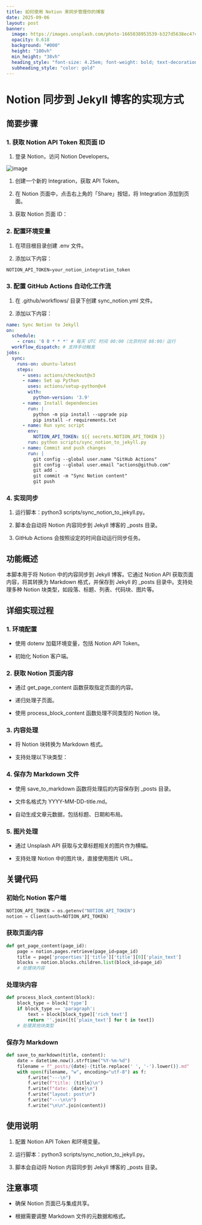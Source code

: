 ```yaml
---
title: 如何使用 Notion 来同步管理你的博客
date: 2025-09-06
layout: post
banner:
  image: https://images.unsplash.com/photo-1665038953539-b327d5638ec4?crop=entropy&cs=tinysrgb&fit=max&fm=jpg&ixid=M3w2OTIwMzJ8MHwxfHJhbmRvbXx8fHx8fHx8fDE3NTcxNjgxNTR8&ixlib=rb-4.1.0&q=80&w=1080
  opacity: 0.618
  background: "#000"
  height: "100vh"
  min_height: "38vh"
  heading_style: "font-size: 4.25em; font-weight: bold; text-decoration: underline"
  subheading_style: "color: gold"
---
```


# Notion 同步到 Jekyll 博客的实现方式

## 简要步骤

### 1. 获取 Notion API Token 和页面 ID

1. 登录 Notion，访问 Notion Developers。

![image](https://prod-files-secure.s3.us-west-2.amazonaws.com/a7a0cc5a-89b9-4cda-8686-1fba0ca52f40/d19c1afe-dea5-4312-9333-786b0ba83054/image.png?X-Amz-Algorithm=AWS4-HMAC-SHA256&X-Amz-Content-Sha256=UNSIGNED-PAYLOAD&X-Amz-Credential=ASIAZI2LB466X7I3DASG%2F20250906%2Fus-west-2%2Fs3%2Faws4_request&X-Amz-Date=20250906T141553Z&X-Amz-Expires=3600&X-Amz-Security-Token=IQoJb3JpZ2luX2VjECUaCXVzLXdlc3QtMiJHMEUCIQCXo%2FeuhdzKqq4O1kGaZlPJMIma8sp0u7oTqB6UXaVrJwIgfu5UdFkE7uqOZOxKVNnlj0afn9MCvPK89jgDs9R12%2FMqiAQIjv%2F%2F%2F%2F%2F%2F%2F%2F%2F%2FARAAGgw2Mzc0MjMxODM4MDUiDDyoYMw1VuoJPV%2FgDCrcAwfn%2FjD9j3GgchN3Bf5AcwRzOvsyyXlSiM4QwUi59S2qnW1O1x2UaBsydUDHmiANJId7vOKUfL1iYiJi3H6iUZvYjx6hjtExNBp8XGOoJn3oh1AT6bjLXJPNg8p82d%2Bgwr5Z84aWydRT1Dl3GLA1BcQJcXZkgfA2y8Cpu5nqaRX1NRcbb5sIYVykuqSGz3iPb%2Byj6XDNOldD2kq6w%2BPLIiGZiQrVjs%2BxBQhyDy7OxPaNDCJq417D%2Bfk4mEZ7Iwl3E61QLk8xw5n1KN8SU9G3O4zqWGHIxf8%2BJg2AHD181ZyuD7YCm35tTEKqBXQG5HUMuaOAy0xESbvxMgyFkSyHbDt98TPPFx%2FVqiROZWq6FBVeebLhq1YRuhduR9HiN1G3Rf3pAH7rd5mJkXvfdPZDR1jcMFaq3DojTllBunW2BnXccJrcdC%2FYkFAR4gI1I4%2FxswyIEBt05%2BTR0XwueG1KdbbhxHkuuYI1rYJmMrCxetHJFKRRO4bi8bzIRR%2FiJyZgDoqHm5d0uSr5n9TOwRBTvKwr34GVmrJHCJjLmAbcUpn6IU55uk1ZEYSgaM%2BfiWd0F18ddJzDSPTrQDlrajjbhjDw%2Bt37wsxBxiB77LCRSW7VRQnj8N1BG6u8MfrIMMfo8MUGOqUBUAyzHdK9olMuL543w6O4z8Ysivjc15L2F%2Fdjw%2BvNtV6GjaBhrBi3HS94CkQlSKWa8eojNSUFJnh%2BQNGd7Hs52POiMZF9XkHSij3bXiA5q7956eAn1TTmv%2Bz0M0SaJHI8f6jqIuOq7Iq%2Fea8c8GYgMSk7mYbp2%2BhxvdEP0FFLH4v2vdNT%2Ba9FdHpF3rfbcVEVnNEDYX9ZVqqrIkVzG8btl7aTBoMq&X-Amz-Signature=9e187d07759f3914cb966a10f0edfe2640769ae988b0d6c58b8220e602eec350&X-Amz-SignedHeaders=host&x-amz-checksum-mode=ENABLED&x-id=GetObject)

1. 创建一个新的 Integration，获取 API Token。

1. 在 Notion 页面中，点击右上角的「Share」按钮，将 Integration 添加到页面。

1. 获取 Notion 页面 ID：


### 2. 配置环境变量

1. 在项目根目录创建 .env 文件。

1. 添加以下内容：

```javascript
NOTION_API_TOKEN=your_notion_integration_token
```

### 3. 配置 GitHub Actions 自动化工作流

1. 在 .github/workflows/ 目录下创建 sync_notion.yml 文件。

1. 添加以下内容：

```yaml
name: Sync Notion to Jekyll
on:
  schedule:
    - cron: '0 0 * * *' # 每天 UTC 时间 00:00（北京时间 08:00）运行
  workflow_dispatch: # 支持手动触发
jobs:
  sync:
    runs-on: ubuntu-latest
    steps:
      - uses: actions/checkout@v3
      - name: Set up Python
        uses: actions/setup-python@v4
        with:
          python-version: '3.9'
      - name: Install dependencies
        run: |
          python -m pip install --upgrade pip
          pip install -r requirements.txt
      - name: Run sync script
        env:
          NOTION_API_TOKEN: ${{ secrets.NOTION_API_TOKEN }}
        run: python scripts/sync_notion_to_jekyll.py
      - name: Commit and push changes
        run: |
          git config --global user.name "GitHub Actions"
          git config --global user.email "actions@github.com"
          git add .
          git commit -m "Sync Notion content"
          git push
```

### 4. 实现同步

1. 运行脚本：python3 scripts/sync_notion_to_jekyll.py。

1. 脚本会自动将 Notion 内容同步到 Jekyll 博客的 _posts 目录。

1. GitHub Actions 会按照设定的时间自动运行同步任务。

## 功能概述

本脚本用于将 Notion 中的内容同步到 Jekyll 博客。它通过 Notion API 获取页面内容，将其转换为 Markdown 格式，并保存到 Jekyll 的 _posts 目录中。支持处理多种 Notion 块类型，如段落、标题、列表、代码块、图片等。

## 详细实现过程

### 1. 环境配置

- 使用 dotenv 加载环境变量，包括 Notion API Token。

- 初始化 Notion 客户端。

### 2. 获取 Notion 页面内容

- 通过 get_page_content 函数获取指定页面的内容。

- 递归处理子页面。

- 使用 process_block_content 函数处理不同类型的 Notion 块。

### 3. 内容处理

- 将 Notion 块转换为 Markdown 格式。

- 支持处理以下块类型：


### 4. 保存为 Markdown 文件

- 使用 save_to_markdown 函数将处理后的内容保存到 _posts 目录。

- 文件名格式为 YYYY-MM-DD-title.md。

- 自动生成文章元数据，包括标题、日期和布局。

### 5. 图片处理

- 通过 Unsplash API 获取与文章标题相关的图片作为横幅。

- 支持处理 Notion 中的图片块，直接使用图片 URL。

## 关键代码

### 初始化 Notion 客户端

```python
NOTION_API_TOKEN = os.getenv("NOTION_API_TOKEN")
notion = Client(auth=NOTION_API_TOKEN)
```

### 获取页面内容

```python
def get_page_content(page_id):
    page = notion.pages.retrieve(page_id=page_id)
    title = page['properties']['title']['title'][0]['plain_text']
    blocks = notion.blocks.children.list(block_id=page_id)
    # 处理块内容
```

### 处理块内容

```python
def process_block_content(block):
    block_type = block['type']
    if block_type == 'paragraph':
        text = block[block_type]['rich_text']
        return ''.join([t['plain_text'] for t in text])
    # 处理其他块类型
```

### 保存为 Markdown

```python
def save_to_markdown(title, content):
    date = datetime.now().strftime("%Y-%m-%d")
    filename = f"_posts/{date}-{title.replace(' ', '-').lower()}.md"
    with open(filename, "w", encoding="utf-8") as f:
        f.write("---\n")
        f.write(f"title: {title}\n")
        f.write(f"date: {date}\n")
        f.write("layout: post\n")
        f.write("---\n\n")
        f.write("\n\n".join(content))
```

## 使用说明

1. 配置 Notion API Token 和环境变量。

1. 运行脚本：python3 scripts/sync_notion_to_jekyll.py。

1. 脚本会自动将 Notion 内容同步到 Jekyll 博客的 _posts 目录。

## 注意事项

- 确保 Notion 页面已与集成共享。

- 根据需要调整 Markdown 文件的元数据和格式。